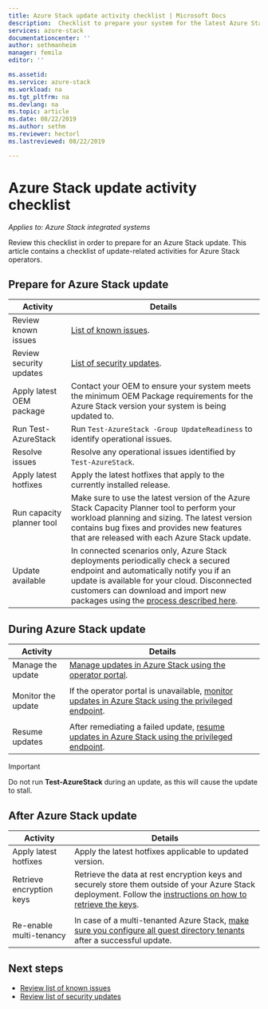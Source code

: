 ```yaml
---
title: Azure Stack update activity checklist | Microsoft Docs
description:  Checklist to prepare your system for the latest Azure Stack update.
services: azure-stack
documentationcenter: ''
author: sethmanheim
manager: femila
editor: ''

ms.assetid:  
ms.service: azure-stack
ms.workload: na
ms.tgt_pltfrm: na
ms.devlang: na
ms.topic: article
ms.date: 08/22/2019
ms.author: sethm
ms.reviewer: hectorl
ms.lastreviewed: 08/22/2019

---
```


# Azure Stack update activity checklist

*Applies to: Azure Stack integrated systems*

Review this checklist in order to prepare for an Azure Stack update. This article contains a checklist of update-related activities for Azure Stack operators.

## Prepare for Azure Stack update

| Activity | Details |
| --- | --- |
| Review known issues |[List of known issues](https://docs.microsoft.com/azure-stack/operator/azure-stack-release-notes-known-issues-1906). |
| Review security updates | [List of security updates](https://docs.microsoft.com/azure-stack/operator/azure-stack-release-notes-security-updates-1906). |
| Apply latest OEM package | Contact your OEM to ensure your system meets the minimum OEM Package requirements for the Azure Stack version your system is being updated to. |
| Run Test-AzureStack | Run `Test-AzureStack -Group UpdateReadiness` to identify operational issues. |
| Resolve issues | Resolve any operational issues identified by `Test-AzureStack`. |
| Apply latest hotfixes | Apply the latest hotfixes that apply to the currently installed release. |
| Run capacity planner tool | Make sure to use the latest version of the Azure Stack Capacity Planner tool to perform your workload planning and sizing. The latest version contains bug fixes and provides new features that are released with each Azure Stack update. |
| Update available | In connected scenarios only, Azure Stack deployments periodically check a secured endpoint and automatically notify you if an update is available for your cloud. Disconnected customers can download and import new packages using the [process described here](https://docs.microsoft.com/azure-stack/operator/azure-stack-apply-updates). |


## During Azure Stack update

| Activity | Details |
|--------------------|------------------------------------------------------------------------------------------------------|
| Manage the update |[Manage updates in Azure Stack using the operator portal](https://docs.microsoft.com/azure-stack/operator/azure-stack-updates). |
|  |  |
| Monitor the update | If the operator portal is unavailable, [monitor updates in Azure Stack using the privileged endpoint](https://docs.microsoft.com/azure-stack/operator/azure-stack-monitor-update). |
|  |  |
| Resume updates | After remediating a failed update, [resume updates in Azure Stack using the privileged endpoint](https://docs.microsoft.com/azure-stack/operator/azure-stack-monitor-update). |

> [!Important]  
> Do not run **Test-AzureStack** during an update, as this will cause the update to stall.

## After Azure Stack update

| Activity | Details |
|--------------------------|----------------------------------------------------------------------------------------------------------------------------------------------------------------|
| Apply latest hotfixes | Apply the latest hotfixes applicable to updated version. |
| Retrieve encryption keys | Retrieve the data at rest encryption keys and securely store them outside of your Azure Stack deployment. Follow the [instructions on how to retrieve the keys](https://docs.microsoft.com/azure-stack/operator/azure-stack-security-bitlocker). |
|  |  |
| Re-enable multi-tenancy | In case of a multi-tenanted Azure Stack, [make sure you configure all guest directory tenants](https://docs.microsoft.com/azure-stack/operator/azure-stack-enable-multitenancy#configure-guest-directory) after a successful update. |

## Next steps

-   [Review list of known issues](https://docs.microsoft.com/azure-stack/operator/azure-stack-release-notes-known-issues-1907)  
-   [Review list of security updates](https://docs.microsoft.com/azure-stack/operator/azure-stack-release-notes-security-updates-1907)
